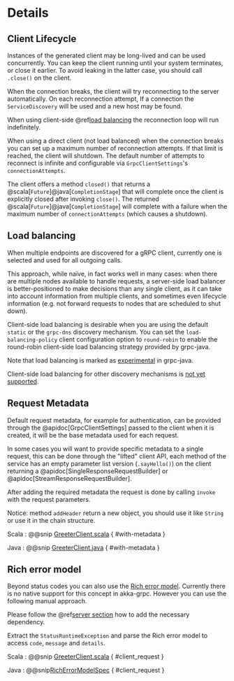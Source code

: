 # Details

## Client Lifecycle

Instances of the generated client may be long-lived and can be used concurrently.
You can keep the client running until your system terminates, or close it earlier. To
avoid leaking in the latter case, you should call `.close()` on the client.

When the connection breaks, the client will try reconnecting to the server automatically.  On each reconnection 
attempt, If a connection the `ServiceDiscovery` will be used and a new host may be found.

When using client-side @ref[load balancing](details.md#load-balancing) the reconnection loop will run indefinitely.

When using a direct client (not load balanced) when the connection breaks you can set up a maximum number 
of reconnection attempts.  If that limit is reached, the client will shutdown.  The default number of attempts to 
reconnect is infinite and configurable via `GrpcClientSettings`'s `connectionAttempts`.

The client offers a method `closed()` that returns a @scala[`Future`]@java[`CompletionStage`] 
that will complete once the client is explicitly closed after invoking `close()`.  The returned @scala[`Future`]@java[`CompletionStage`]
will complete with a failure when the maximum number of `connectionAttempts` (which causes a shutdown). 

## Load balancing

When multiple endpoints are discovered for a gRPC client, currently one is
selected and used for all outgoing calls.

This approach, while naïve, in fact works well in many cases: when there
are multiple nodes available to handle requests, a server-side load balancer
is better-positioned to make decisions than any single client, as it can
take into account information from multiple clients, and sometimes even
lifecycle information (e.g. not forward requests to nodes that are scheduled
to shut down).

Client-side load balancing is desirable when you are using the default
`static` or the `grpc-dns` discovery mechanism. You can set the
`load-balancing-policy` client configuration option to `round-robin` to enable
the round-robin client-side load balancing strategy provided by grpc-java.

Note that load balancing is marked as [experimental](https://github.com/grpc/grpc-java/issues/1771) in grpc-java.

Client-side load balancing for other discovery mechanisms is
[not yet supported](https://github.com/akka/akka-grpc/issues/809).

## Request Metadata

Default request metadata, for example for authentication, can be provided through the
@apidoc[GrpcClientSettings] passed to the client when it is created, it will be the base metadata used for each request.

In some cases you will want to provide specific metadata to a single request, this can be done through the "lifted"
client API, each method of the service has an empty parameter list version (`.sayHello()`) on the client returning a @apidoc[SingleResponseRequestBuilder] or @apidoc[StreamResponseRequestBuilder].

After adding the required metadata the request is done by calling `invoke` with the request parameters.

Notice: method `addHeader` return a new object, you should use it like `String` or use it in the chain structure.

Scala
:  @@snip [GreeterClient.scala](/plugin-tester-scala/src/main/scala/example/myapp/helloworld/LiftedGreeterClient.scala) { #with-metadata }

Java
:  @@snip [GreeterClient.java](/plugin-tester-java/src/main/java/example/myapp/helloworld/LiftedGreeterClient.java) { #with-metadata }

## Rich error model

Beyond status codes you can also use the [Rich error model](https://www.grpc.io/docs/guides/error/#richer-error-model). Currently there is no native support for this concept in akka-grpc. However you can use the following manual approach.

Please follow the @ref[server section](../server/details.md) how to add the necessary dependency.

Extract the `StatusRuntimeException` and parse the Rich error model to access `code`, `message` and `details`.

Scala
:  @@snip [GreeterClient.scala](/interop-tests/src/test/scala/akka/grpc/scaladsl/RichErrorModelSpec.scala) { #client_request }

Java
:  @@snip[RichErrorModelSpec](/interop-tests/src/test/java/example/myapp/helloworld/grpc/RichErrorModelTest.java) { #client_request }
